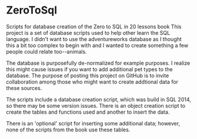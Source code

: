 # ZeroToSql
Scripts for database creation of the Zero to SQL in 20 lessons book
This project is a set of database scripts used to help other learn the SQL language.  I didn't want to use the adventureworks database as I thought this a bit too complex to begin with and I wanted to create something a few people could relate too--animals.

The database is purposefully de-normalized for example purposes.  I realize this might cause issues if you want to add additional pet types to the database.  The purpose of posting this project on GitHub is to invite collaboration among those who might want to create addtional data for these sources.

The scripts include a database creation script, which was build in SQL 2014, so there may be some version issues. There is an object creation script to create the tables and functions used and another to insert the data.  

There is an 'optional' script for inserting some additional data; however, none of the scripts from the book use these tables.
